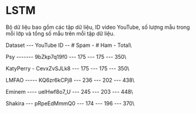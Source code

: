 # LSTM
Bộ dữ liệu bao gồm các tập dữ liệu, ID video YouTube, số lượng mẫu trong mỗi lớp và tổng số mẫu trên mỗi tập dữ liệu.

Dataset --- YouTube ID -- # Spam - # Ham - Total\\

Psy ------- 9bZkp7q19f0 --- 175 --- 175 --- 350\\

KatyPerry - CevxZvSJLk8 --- 175 --- 175 --- 350\\

LMFAO ----- KQ6zr6kCPj8 --- 236 --- 202 --- 438\\

Eminem ---- uelHwf8o7_U --- 245 --- 203 --- 448\\

Shakira --- pRpeEdMmmQ0 --- 174 --- 196 --- 370\\
